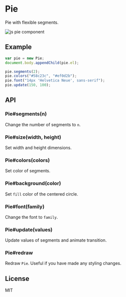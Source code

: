 # Pie

Pie with flexible segments.

![js pie component](http://f.cl.ly/items/0E2e3c2n1O052n3J3h0a/Screen%20Shot%202012-11-07%20at%201.14.34%20PM.png)

## Example

```js
var pie = new Pie;
document.body.appendChild(pie.el);

pie.segments(2);
pie.colors("#58c23c", "#ef0d2b");
pie.font("14px 'Helvetica Neue', sans-serif");
pie.update(150, 100);
```

## API

### Pie#segments(n)

Change the number of segments to `n`.

### Pie#size(width, height)

Set width and height dimensions.

### Pie#colors(colors)

Set color of segments.

### Pie#background(color)

Set `fill` color of the centered circle.

### Pie#font(family)

Change the font to `family`.

### Pie#update(values)

Update values of segments and animate transition.

### Pie#redraw

Redraw `Pie`. Useful if you have made any styling changes.

## License

MIT
